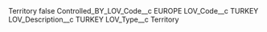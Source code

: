 <?xml version="1.0" encoding="UTF-8"?>
<CustomMetadata xmlns="http://soap.sforce.com/2006/04/metadata" xmlns:xsi="http://www.w3.org/2001/XMLSchema-instance" xmlns:xsd="http://www.w3.org/2001/XMLSchema">
    <label>Territory</label>
    <protected>false</protected>
    <values>
        <field>Controlled_BY_LOV_Code__c</field>
        <value xsi:type="xsd:string">EUROPE</value>
    </values>
    <values>
        <field>LOV_Code__c</field>
        <value xsi:type="xsd:string">TURKEY</value>
    </values>
    <values>
        <field>LOV_Description__c</field>
        <value xsi:type="xsd:string">TURKEY</value>
    </values>
    <values>
        <field>LOV_Type__c</field>
        <value xsi:type="xsd:string">Territory</value>
    </values>
</CustomMetadata>
